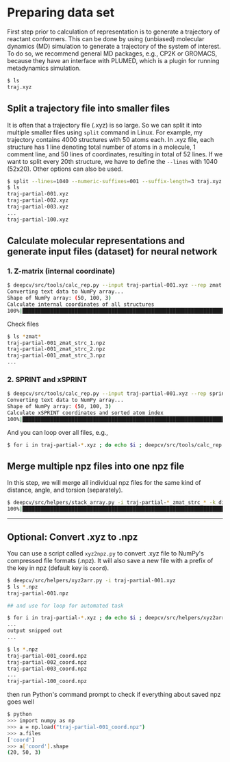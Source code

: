# Preparing data set

First step prior to calculation of representation is to generate a trajectory of reactant conformers. 
This can be done by using (unbiased) molecular dynamics (MD) simulation to generate a trajectory of the system of interest.
To do so, we recommend general MD packages, e.g., CP2K or GROMACS, because they have an interface with
PLUMED, which is a plugin for running metadynamics simulation.

```sh
$ ls
traj.xyz
```

## Split a trajectory file into smaller files

It is often that a trajectory file (.xyz) is so large. So we can split it into multiple smaller files using `split` command in Linux.
For example, my trajectory contains 4000 structures with 50 atoms each. In .xyz file, each structure has 1 line denoting total number of atoms in a molecule, 1 comment line, and 50 lines of coordinates, resulting in total of 52 lines. If we want to split every 20th structure, we have to define the `--lines` with 1040 (52x20). Other options can also be used.

```sh
$ split --lines=1040 --numeric-suffixes=001 --suffix-length=3 traj.xyz traj-partial- --additional-suffix=.xyz
$ ls
traj-partial-001.xyz
traj-partial-002.xyz
traj-partial-003.xyz
...
traj-partial-100.xyz
```

## Calculate molecular representations and generate input files (dataset) for neural network

### 1. Z-matrix (internal coordinate)

```sh
$ deepcv/src/tools/calc_rep.py --input traj-partial-001.xyz --rep zmat --save
Converting text data to NumPy array...
Shape of NumPy array: (50, 100, 3)
Calculate internal coordinates of all structures
100%|███████████████████████████████████████████████████████████████████████████████████████████████████████████████████████████████████████████████████████████████████| 50/50 [00:00<00:00, 141.18it/s]
```

Check files

```sh
$ ls *zmat*
traj-partial-001_zmat_strc_1.npz
traj-partial-001_zmat_strc_2.npz
traj-partial-001_zmat_strc_3.npz
...
```

### 2. SPRINT and xSPRINT

```sh
$ deepcv/src/tools/calc_rep.py --input traj-partial-001.xyz --rep sprint --save
Converting text data to NumPy array...
Shape of NumPy array: (50, 100, 3)
Calculate xSPRINT coordinates and sorted atom index
100%|████████████████████████████████████████████████████████████████████████████████████████████████████████████████████████████████████████████████████████████████████| 50/50 [00:03<00:00, 14.00it/s]
```

And you can loop over all files, e.g.,

```sh
$ for i in traj-partial-*.xyz ; do echo $i ; deepcv/src/tools/calc_rep.py --input $i --rep zmat --save ; done
```

## Merge multiple npz files into one npz file

In this step, we will merge all individual npz files for the same kind of distance, angle, and torsion (separately).

```sh
$ deepcv/src/helpers/stack_array.py -i traj-partial-*_zmat_strc_* -k dist
100%|███████████████████████████████████████████████████████████████████████████████████████████████████████████████████████████████████████████████████████████████████| 49/49 [00:00<00:00, 376.17it/s]Shape of output NumPy array (after stacking): (50, 100)
```

---

## Optional: Convert .xyz to .npz

You can use a script called `xyz2npz.py` to convert .xyz file to NumPy's compressed file formats (.npz). It will also save a new file with a prefix of the key in npz (default key is `coord`).

```sh
$ deepcv/src/helpers/xyz2arr.py -i traj-partial-001.xyz
$ ls *.npz
traj-partial-001.npz

## and use for loop for automated task

$ for i in traj-partial-*.xyz ; do echo $i ; deepcv/src/helpers/xyz2arr.py -i $i ; done
...
output snipped out
...

$ ls *.npz
traj-partial-001_coord.npz
traj-partial-002_coord.npz
traj-partial-003_coord.npz
...
traj-partial-100_coord.npz
```

then run Python's command prompt to check if everything about saved npz goes well

```sh
$ python
>>> import numpy as np
>>> a = np.load("traj-partial-001_coord.npz")
>>> a.files
['coord']
>>> a['coord'].shape
(20, 50, 3)
```
